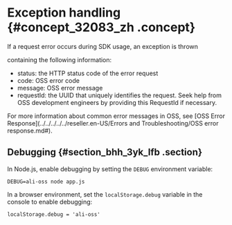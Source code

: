 # Exception handling {#concept_32083_zh .concept}

If a request error occurs during SDK usage, an exception is thrown

containing the following information:

-   status: the HTTP status code of the error request
-   code: OSS error code
-   message: OSS error message
-   requestId: the UUID that uniquely identifies the request. Seek help from OSS development engineers by providing this RequestId if necessary.

For more information about common error messages in OSS, see [OSS Error Response](../../../../../reseller.en-US/Errors and Troubleshooting/OSS error response.md#).

## Debugging {#section_bhh_3yk_lfb .section}

In Node.js, enable debugging by setting the `DEBUG` environment variable:

```language-bash
DEBUG=ali-oss node app.js

```

In a browser environment, set the `localStorage.debug` variable in the console to enable debugging:

```language-js
localStorage.debug = 'ali-oss'

```

